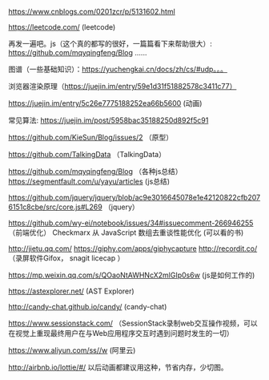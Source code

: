 https://www.cnblogs.com/0201zcr/p/5131602.html

https://leetcode.com/ (leetcode)

再发一遍吧。js（这个真的都写的很好，一篇篇看下来帮助很大）: https://github.com/mqyqingfeng/Blog  ......

图谱（一些基础知识）：https://yuchengkai.cn/docs/zh/cs/#udp。。。

浏览器渲染原理（https://juejin.im/entry/59e1d31f51882578c3411c77）

https://juejin.im/entry/5c26e7775188252ea66b5600 (动画)

常见算法:
https://juejin.im/post/5958bac35188250d892f5c91

https://github.com/KieSun/Blog/issues/2 （原型）

https://github.com/TalkingData  （TalkingData）

https://github.com/mqyqingfeng/Blog  （各种js总结）
https://segmentfault.com/u/yayu/articles (js总结)

https://github.com/jquery/jquery/blob/ac9e3016645078e1e42120822cfb2076151c8cbe/src/core.js#L269  （jquery）

https://github.com/wy-ei/notebook/issues/34#issuecomment-266946255 （前端优化）
Checkmarx
从 JavaScript 数组去重谈性能优化  (可以看的书)

http://jietu.qq.com/    https://giphy.com/apps/giphycapture  http://recordit.co/ （录屏软件Gifox， snagit   licecap ）

https://mp.weixin.qq.com/s/QOaoNtAWHNcX2mlGIp0s6w (js是如何工作的)

https://astexplorer.net/  (AST Explorer)

http://candy-chat.github.io/candy/  (candy-chat)

https://www.sessionstack.com/  （SessionStack录制web交互操作视频，可以在视觉上重现最终用户在与Web应用程序交互时遇到问题时发生的一切）

https://www.aliyun.com/ss//w  (阿里云)

http://airbnb.io/lottie/#/ 以后动画都建议用这种，节省内存，少切图。
